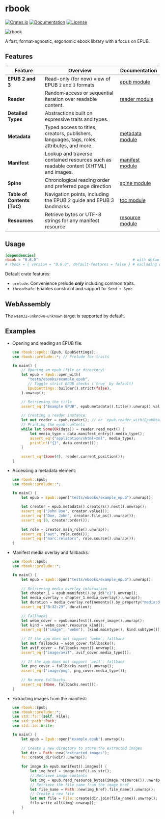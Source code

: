 # rbook

[![Crates.io](https://img.shields.io/crates/v/rbook.svg?style=flat-square)](https://crates.io/crates/rbook)
[![Documentation](https://img.shields.io/badge/documentation-latest%20release-19e.svg?style=flat-square)](https://docs.rs/rbook)
[![License](https://img.shields.io/badge/license-Apache%202.0-maroon?style=flat-square)](LICENSE)

![rbook](https://raw.githubusercontent.com/DevinSterling/devinsterling-com/master/public/images/rbook/rbook.png)

A fast, format-agnostic, ergonomic ebook library with a focus on EPUB.

## Features
| Feature                     | Overview                                                                                    | Documentation                                                       |
|-----------------------------|---------------------------------------------------------------------------------------------|---------------------------------------------------------------------|
| **EPUB 2 and 3**            | Read-only (for now) view of EPUB `2` and `3` formats                                        | [epub module](https://docs.rs/rbook/0.6.0/rbook/ebook/epub)         |
| **Reader**                  | Random‐access or sequential iteration over readable content.                                | [reader module](https://docs.rs/rbook/0.6.0/rbook/reader)           |
| **Detailed Types**          | Abstractions built on expressive traits and types.                                          |                                                                     |
| **Metadata**                | Typed access to titles, creators, publishers, languages, tags, roles, attributes, and more. | [metadata module](https://docs.rs/rbook/0.6.0/rbook/ebook/metadata) |
| **Manifest**                | Lookup and traverse contained resources such as readable content (XHTML) and images.        | [manifest module](https://docs.rs/rbook/0.6.0/rbook/ebook/manifest) |
| **Spine**                   | Chronological reading order and preferred page direction                                    | [spine module](https://docs.rs/rbook/0.6.0/rbook/ebook/spine)       |
| **Table of Contents (ToC)** | Navigation points, including the EPUB 2 guide and EPUB 3 landmarks.                         | [toc module](https://docs.rs/rbook/0.6.0/rbook/ebook/toc)           |
| **Resources**               | Retrieve bytes or UTF-8 strings for any manifest resource                                   | [resource module](https://docs.rs/rbook/0.6.0/rbook/ebook/resource) |

## Usage
```toml
[dependencies]
rbook = "0.6.0"                                           # with default features
# rbook = { version = "0.6.0", default-features = false } # excluding default features
```

Default crate features:
- `prelude`: Convenience prelude ***only*** including common traits.
- `threadsafe`: Enables constraint and support for `Send + Sync`.

## WebAssembly
The `wasm32-unknown-unknown` target is supported by default.

## Examples
- Opening and reading an EPUB file:
  ```rust
  use rbook::epub::{Epub, EpubSettings};
  use rbook::prelude::*; // Prelude for traits
  
  fn main() {
      // Opening an epub (file or directory)
      let epub = Epub::open_with(
         "tests/ebooks/example_epub",
         // Toggle strict EPUB checks (`true` by default)
         EpubSettings::builder().strict(false),
      ).unwrap();
  
      // Retrieving the title
      assert_eq!("Example EPUB", epub.metadata().title().unwrap().value());
      
      // Creating a reader instance:
      let mut reader = epub.reader(); // or `epub.reader_with(EpubReaderSettings)`
      // Printing the epub contents
      while let Some(Ok(data)) = reader.read_next() {
          let media_type = data.manifest_entry().media_type();
          assert_eq!("application/xhtml+xml", media_type);
          println!("{}", data.content());
      }
      
      assert_eq!(Some(4), reader.current_position());
  }
  ```
- Accessing a metadata element:
  ```rust
  use rbook::Epub;
  use rbook::prelude::*;
  
  fn main() {
      let epub = Epub::open("tests/ebooks/example_epub").unwrap();
      
      let creator = epub.metadata().creators().next().unwrap();
      assert_eq!("John Doe", creator.value());
      assert_eq!("Doe, John", creator.file_as().unwrap());
      assert_eq!(0, creator.order());
      
      let role = creator.main_role().unwrap();
      assert_eq!("aut", role.code());
      assert_eq!("marc:relators", role.source().unwrap());
  }
  ```
- Manifest media overlay and fallbacks:
  ```rust
  use rbook::Epub;
  use rbook::prelude::*;
  
  fn main() {
      let epub = Epub::open("tests/ebooks/example_epub").unwrap();
      
      // Retrieving media overlay information
      let chapter_1 = epub.manifest().by_id("c1").unwrap();
      let media_overlay = chapter_1.media_overlay().unwrap();
      let duration = media_overlay.refinements().by_property("media:duration").next().unwrap().value();
      assert_eq!("0:32:29", duration);
      
      // Fallbacks
      let webm_cover = epub.manifest().cover_image().unwrap();
      let kind = webm_cover.resource_kind();
      assert_eq!(("image", "webm"), (kind.maintype(), kind.subtype()));
      
      // If the app does not support `webm`; fallback
      let mut fallbacks = webm_cover.fallbacks();
      let avif_cover = fallbacks.next().unwrap();
      assert_eq!("image/avif", avif_cover.media_type());
      
      // If the app does not support `avif`; fallback
      let png_cover = fallbacks.next().unwrap();
      assert_eq!("image/png", png_cover.media_type());
      
      // No more fallbacks
      assert_eq!(None, fallbacks.next());
  }
  ```
- Extracting images from the manifest:
  ```rust
  use rbook::Epub;
  use rbook::prelude::*;
  use std::fs::{self, File};
  use std::path::Path;
  use std::io::Write;
  
  fn main() {
      let epub = Epub::open("example.epub").unwrap();
      
      // Create a new directory to store the extracted images
      let dir = Path::new("extracted_images");
      fs::create_dir(&dir).unwrap();
      
      for image in epub.manifest().images() {
          let img_href = image.href().as_str();
          // Retrieve image contents
          let img = epub.read_resource_bytes(image.resource()).unwrap();
          // Retrieve the file name from the image href
          let file_name = Path::new(img_href).file_name().unwrap();
          // Create a new file
          let mut file = File::create(dir.join(file_name)).unwrap();
          file.write_all(&img).unwrap();
      }
  }
  ```